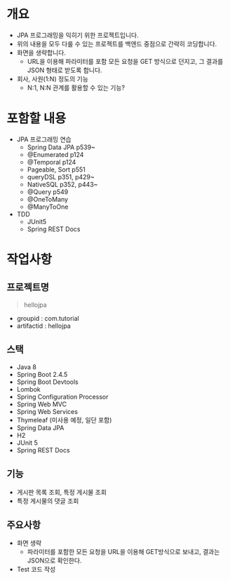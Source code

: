 # 개요

- JPA 프로그래밍을 익히기 위한 프로젝트입니다.
- 위의 내용을 모두 다룰 수 있는 프로젝트를 백엔드 중점으로 간략히 코딩합니다.
- 화면을 생략합니다.
  - URL을 이용해 파라미터를 포함 모든 요청을 GET 방식으로 던지고, 그 결과를 JSON 형태로 받도록 합니다.
- 회사, 사원(1:N) 정도의 기능
  - N:1, N:N 관계를 활용할 수 있는 기능?
  
# 포함할 내용

- JPA 프로그래밍 연습
    - Spring Data JPA p539~
    - @Enumerated p124
    - @Temporal p124
    - Pageable, Sort p551
    - queryDSL p351, p429~
    - NativeSQL p352, p443~
    - @Query p549
    - @OneToMany
    - @ManyToOne
- TDD
    - JUnit5
    - Spring REST Docs

# 작업사항

## 프로젝트명

> hellojpa

- groupid : com.tutorial
- artifactid : hellojpa

## 스택

- Java 8
- Spring Boot 2.4.5
- Spring Boot Devtools
- Lombok
- Spring Configuration Processor
- Spring Web MVC
- Spring Web Services
- Thymeleaf (미사용 예정, 일단 포함)
- Spring Data JPA
- H2
- JUnit 5
- Spring REST Docs

## 기능

- 게시판 목록 조회, 특정 게시물 조회
- 특정 게시물의 댓글 조회

## 주요사항

- 화면 생략
    - 파라미터를 포함한 모든 요청을 URL을 이용해 GET방식으로 보내고, 결과는 JSON으로 확인한다.
- Test 코드 작성